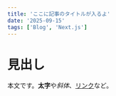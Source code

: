 ```yaml
---
title: 'ここに記事のタイトルが入るよ'
date: '2025-09-15'
tags: ['Blog', 'Next.js']
---
```


# 見出し

本文です。**太字**や*斜体*、[リンク](https://example.com)など。
